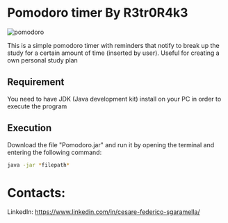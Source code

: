 # Pomodoro timer By R3tr0R4k3

![pomodoro](https://user-images.githubusercontent.com/94828984/231502396-62689983-928c-432f-bee1-ff64f723b864.png)

This is a simple pomodoro timer with reminders that notify to break up the study for a certain amount of time (inserted by user). Useful for creating a own personal
study plan

## Requirement

You need to have JDK (Java development kit) install on your PC in order to execute the program

## Execution

Download the file "Pomodoro.jar" and run it by opening the terminal and entering the following command:

```bash
java -jar *filepath*
```
# Contacts:

LinkedIn: https://www.linkedin.com/in/cesare-federico-sgaramella/ 
